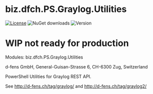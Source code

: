 biz.dfch.PS.Graylog.Utilities
=============================

[![License](https://img.shields.io/badge/license-Apache%20License%202.0-blue.svg)](https://github.com/dfch/biz.dfch.PS.Graylog.Utilities/blob/master/LICENSE)
![NuGet downloads](https://img.shields.io/nuget/dt/biz.dfch.PS.Graylog.Utilities.svg)
![Version](https://img.shields.io/nuget/v/biz.dfch.PS.Graylog.Utilities.svg)

# WIP not ready for production

Modules: biz.dfch.PS.Graylog.Utilities

d-fens GmbH, General-Guisan-Strasse 6, CH-6300 Zug, Switzerland

PowerShell Utilities for Graylog REST API.

See http://d-fens.ch/tag/graylog/ and http://d-fens.ch/tag/graylog2/
